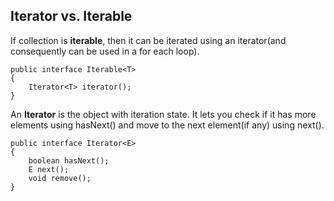 ## Iterator vs. Iterable
If collection is **iterable**, then it can be iterated using an iterator(and consequently can be used in a for each loop). 
```
public interface Iterable<T>
{
    Iterator<T> iterator();
}
```

An **Iterator** is the object with iteration state. It lets you check if it has more elements using hasNext() and move to the next element(if any) using next().
```
public interface Iterator<E>
{
    boolean hasNext();
    E next();
    void remove();
}
```
